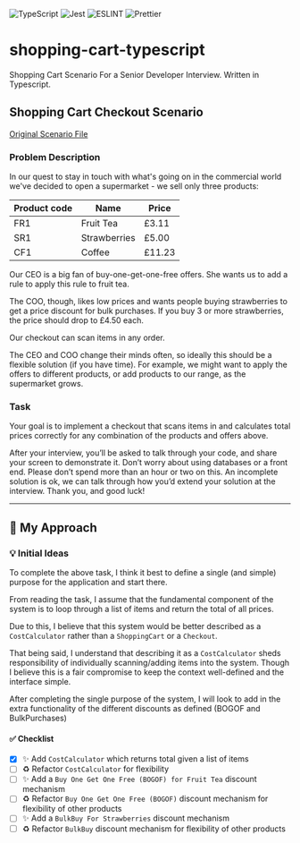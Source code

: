 ![TypeScript](https://img.shields.io/badge/TypeScript-007ACC?style=for-the-badge&logo=typescript&logoColor=white)
![Jest](https://img.shields.io/badge/Jest-323330?style=for-the-badge&logo=Jest&logoColor=white)
![ESLINT](https://img.shields.io/badge/eslint-3A33D1?style=for-the-badge&logo=eslint&logoColor=white)
![Prettier](https://img.shields.io/badge/prettier-1A2C34?style=for-the-badge&logo=prettier&logoColor=F7BA3E)

# shopping-cart-typescript

Shopping Cart Scenario For a Senior Developer Interview. Written in Typescript.

## Shopping Cart Checkout Scenario

[Original Scenario File](assets/Supermarket.pdf)

### Problem Description

In our quest to stay in touch with what's going on in the commercial world we've
decided to open a supermarket - we sell only three products:

| Product code | Name         | Price  |
|--------------|--------------|--------|
| FR1          | Fruit Tea    | £3.11  |
| SR1          | Strawberries | £5.00  |
| CF1          | Coffee       | £11.23 |

Our CEO is a big fan of buy-one-get-one-free offers. She wants us to add a rule to
apply this rule to fruit tea.

The COO, though, likes low prices and wants people buying strawberries to get a
price discount for bulk purchases. If you buy 3 or more strawberries, the price should
drop to £4.50 each.

Our checkout can scan items in any order.

The CEO and COO change their minds often, so ideally this should be a flexible
solution (if you have time). For example, we might want to apply the offers to
different products, or add products to our range, as the supermarket grows.

### Task

Your goal is to implement a checkout that scans items in and calculates total prices
correctly for any combination of the products and offers above.

After your interview, you’ll be asked to talk through your code, and share your screen
to demonstrate it. Don’t worry about using databases or a front end.
Please don’t spend more than an hour or two on this. An incomplete solution is ok,
we can talk through how you’d extend your solution at the interview. Thank you, and
good luck!

---

## 🙋 My Approach

### 💡 Initial Ideas

To complete the above task, I think it best to define a single (and simple) purpose for the application and start there.

From reading the task, I assume that the fundamental component of the system is to loop through a list of items and
return the total of all prices.

Due to this, I believe that this system would be better described as a `CostCalculator` rather than a `ShoppingCart` or
a `Checkout`.

That being said, I understand that describing it as a `CostCalculator` sheds responsibility of individually
scanning/adding items into the system. Though I believe this is a fair compromise to keep the context well-defined and the interface simple.

After completing the single purpose of the system, I will look to add in the extra functionality of the different
discounts as defined (BOGOF and BulkPurchases)

#### ✅ Checklist

- [x] ✨ Add `CostCalculator` which returns total given a list of items
- [ ] ♻️ Refactor `CostCalculator` for flexibility
- [ ] ✨ Add a `Buy One Get One Free (BOGOF) for Fruit Tea` discount mechanism
- [ ] ♻️ Refactor `Buy One Get One Free (BOGOF)` discount mechanism for flexibility of other products
- [ ] ✨ Add a `BulkBuy For Strawberries` discount mechanism
- [ ] ♻️ Refactor `BulkBuy` discount mechanism for flexibility of other products
